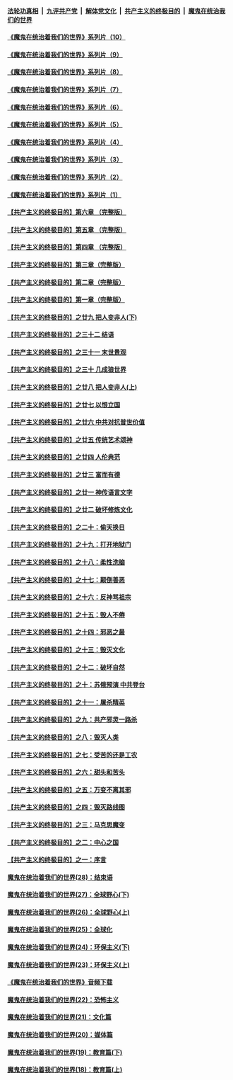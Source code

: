 ####  [法轮功真相](../../../../basic/blob/master/README.md?t=09121302) &nbsp;|&nbsp; [九评共产党](../../../../9ping.md/blob/master/README.md?t=09121302) &nbsp;|&nbsp; [解体党文化](../../../../jtdwh.md/blob/master/README.md?t=09121302)  &nbsp;|&nbsp; [共产主义的终极目的](../../../../gczydzjmd.md/blob/master/README.md?t=09121302) &nbsp;|&nbsp; [魔鬼在统治我们的世界](../../../../mgztzwmdsj.md/blob/master/README.md?t=09121302) 

#### [《魔鬼在统治着我们的世界》系列片（10）](../pages/nsc422/n12292670.md?t=09121302) 

#### [《魔鬼在统治着我们的世界》系列片（9）](../pages/nsc422/n12290859.md?t=09121302) 

#### [《魔鬼在统治着我们的世界》系列片（8）](../pages/nsc422/n12287445.md?t=09121302) 

#### [《魔鬼在统治着我们的世界》系列片（7）](../pages/nsc422/n12283425.md?t=09121302) 

#### [《魔鬼在统治着我们的世界》系列片（6）](../pages/nsc422/n12282314.md?t=09121302) 

#### [《魔鬼在统治着我们的世界》系列片（5）](../pages/nsc422/n12281419.md?t=09121302) 

#### [《魔鬼在统治着我们的世界》系列片（4）](../pages/nsc422/n12274024.md?t=09121302) 

#### [《魔鬼在统治着我们的世界》系列片（3）](../pages/nsc422/n12271322.md?t=09121302) 

#### [《魔鬼在统治着我们的世界》系列片（2）](../pages/nsc422/n12269049.md?t=09121302) 

#### [《魔鬼在统治着我们的世界》系列片（1）](../pages/nsc422/n12267575.md?t=09121302) 

#### [【共产主义的终极目的】第六章 （完整版）](../pages/nsc422/n11428913.md?t=09121302) 

#### [【共产主义的终极目的】第五章 （完整版）](../pages/nsc422/n11428912.md?t=09121302) 

#### [【共产主义的终极目的】第四章 （完整版）](../pages/nsc422/n11428907.md?t=09121302) 

#### [【共产主义的终极目的】第三章（完整版）](../pages/nsc422/n11428848.md?t=09121302) 

#### [【共产主义的终极目的】第二章（完整版）](../pages/nsc422/n11428831.md?t=09121302) 

#### [【共产主义的终极目的】第一章（完整版）](../pages/nsc422/n11417651.md?t=09121302) 

#### [【共产主义的终极目的】之廿九 把人变非人(下)](../pages/nsc422/n11344140.md?t=09121302) 

#### [【共产主义的终极目的】之三十二 结语](../pages/nsc422/n11360535.md?t=09121302) 

#### [【共产主义的终极目的】之三十一 末世景观](../pages/nsc422/n11351129.md?t=09121302) 

#### [【共产主义的终极目的】之三十 几成狼世界](../pages/nsc422/n11348280.md?t=09121302) 

#### [【共产主义的终极目的】之廿八 把人变非人(上)](../pages/nsc422/n11340492.md?t=09121302) 

#### [【共产主义的终极目的】之廿七 以恨立国](../pages/nsc422/n11336944.md?t=09121302) 

#### [【共产主义的终极目的】之廿六 中共对抗普世价值](../pages/nsc422/n11324785.md?t=09121302) 

#### [【共产主义的终极目的】之廿五 传统艺术颂神](../pages/nsc422/n11296396.md?t=09121302) 

#### [【共产主义的终极目的】之廿四 人伦典范](../pages/nsc422/n11296397.md?t=09121302) 

#### [【共产主义的终极目的】之廿三 富而有德](../pages/nsc422/n11283598.md?t=09121302) 

#### [【共产主义的终极目的】之廿一 神传语言文字](../pages/nsc422/n11263265.md?t=09121302) 

#### [【共产主义的终极目的】之廿二 破坏修炼文化](../pages/nsc422/n11245728.md?t=09121302) 

#### [【共产主义的终极目的】之二十：偷天换日](../pages/nsc422/n11238846.md?t=09121302) 

#### [【共产主义的终极目的】之十九：打开地狱门](../pages/nsc422/n11206376.md?t=09121302) 

#### [【共产主义的终极目的】之十八：柔性洗脑](../pages/nsc422/n11199994.md?t=09121302) 

#### [【共产主义的终极目的】之十七：颠倒善恶](../pages/nsc422/n11179782.md?t=09121302) 

#### [【共产主义的终极目的】之十六：反神骂祖宗](../pages/nsc422/n11166798.md?t=09121302) 

#### [【共产主义的终极目的】之十五：毁人不倦](../pages/nsc422/n11166792.md?t=09121302) 

#### [【共产主义的终极目的】之十四：邪恶之最](../pages/nsc422/n11150249.md?t=09121302) 

#### [【共产主义的终极目的】之十三：毁灭文化](../pages/nsc422/n11135227.md?t=09121302) 

#### [【共产主义的终极目的】之十二：破坏自然](../pages/nsc422/n11135214.md?t=09121302) 

#### [【共产主义的终极目的】之十：苏俄预演 中共登台](../pages/nsc422/n11118424.md?t=09121302) 

#### [【共产主义的终极目的】之十一：屠杀精英](../pages/nsc422/n11118442.md?t=09121302) 

#### [【共产主义的终极目的】之九：共产邪灵一路杀](../pages/nsc422/n11114139.md?t=09121302) 

#### [【共产主义的终极目的】之八：毁灭人类](../pages/nsc422/n11108503.md?t=09121302) 

#### [【共产主义的终极目的】之七：受苦的还是工农](../pages/nsc422/n11101809.md?t=09121302) 

#### [【共产主义的终极目的】之六：甜头和苦头](../pages/nsc422/n11096971.md?t=09121302) 

#### [【共产主义的终极目的】之五：万变不离其邪](../pages/nsc422/n11091285.md?t=09121302) 

#### [【共产主义的终极目的】之四：毁灭路线图](../pages/nsc422/n11086284.md?t=09121302) 

#### [【共产主义的终极目的】之三：马克思魔变](../pages/nsc422/n11061941.md?t=09121302) 

#### [【共产主义的终极目的】之二：中心之国](../pages/nsc422/n11047728.md?t=09121302) 

#### [【共产主义的终极目的】之一：序言](../pages/nsc422/n11086077.md?t=09121302) 

#### [魔鬼在统治着我们的世界(28)：结束语](../pages/nsc422/n10936246.md?t=09121302) 

#### [魔鬼在统治着我们的世界(27)：全球野心(下)](../pages/nsc422/n10928319.md?t=09121302) 

#### [魔鬼在统治着我们的世界(26)：全球野心(上)](../pages/nsc422/n10900318.md?t=09121302) 

#### [魔鬼在统治着我们的世界(25)：全球化](../pages/nsc422/n10788205.md?t=09121302) 

#### [魔鬼在统治着我们的世界(24)：环保主义(下)](../pages/nsc422/n10695307.md?t=09121302) 

#### [魔鬼在统治着我们的世界(23)：环保主义(上)](../pages/nsc422/n10688613.md?t=09121302) 

#### [《魔鬼在统治着我们的世界》音频下载](../pages/nsc422/n10635553.md?t=09121302) 

#### [魔鬼在统治着我们的世界(22)：恐怖主义](../pages/nsc422/n10614727.md?t=09121302) 

#### [魔鬼在统治着我们的世界(21)：文化篇](../pages/nsc422/n10597706.md?t=09121302) 

#### [魔鬼在统治着我们的世界(20)：媒体篇](../pages/nsc422/n10586579.md?t=09121302) 

#### [魔鬼在统治着我们的世界(19)：教育篇(下)](../pages/nsc422/n10564808.md?t=09121302) 

#### [魔鬼在统治着我们的世界(18)：教育篇(上)](../pages/nsc422/n10526970.md?t=09121302) 

